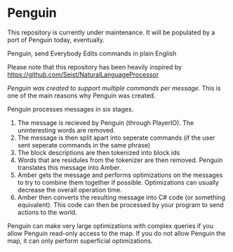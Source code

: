 Penguin
=======

This repository is currently under maintenance. It will be populated by a port of Penguin today, eventually.

Penguin, send Everybody Edits commands in plain English

Please note that this repository has been heavily inspired by https://github.com/Seist/NaturalLanguageProcessor


_Penguin was created to support multiple commands per message._ This is one of the main reasons why Penguin was created.

Penguin processes messages in six stages.

1. The message is recieved by Penguin (through PlayerIO). The uninteresting words are removed.
2. The message is then split apart into seperate commands (if the user sent seperate commands in the same phrase)
3. The block descriptions are then tokenized into block ids
4. Words that are residules from the tokenizer are then removed. Penguin translates this message into Amber.
5. Amber gets the message and performs optimizations on the messages to try to combine them together if possible. Optimizations can usually decrease the overall operation time.
6. Amber then converts the resulting message into C# code (or something equivalent). This code can then be processed by your program to send actions to the world.

Penguin can make very large optimizations with complex queries if you allow Penguin read-only access to the map. If you do not allow Penguin the map, it can only perform superficial optimizations.
